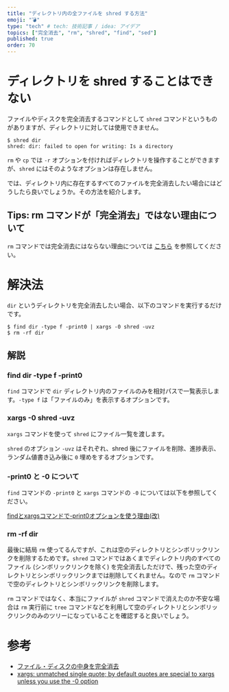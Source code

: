 ```yaml
---
title: "ディレクトリ内の全ファイルを shred する方法"
emoji: "💣"
type: "tech" # tech: 技術記事 / idea: アイデア
topics: ["完全消去", "rm", "shred", "find", "sed"]
published: true
order: 70
---
```


# ディレクトリを shred することはできない
ファイルやディスクを完全消去するコマンドとして `shred` コマンドというものがありますが、ディレクトリに対しては使用できません。

```shell
$ shred dir
shred: dir: failed to open for writing: Is a directory
```

`rm` や `cp` では `-r` オプションを付ければディレクトリを操作することができますが、`shred` にはそのようなオプションは存在しません。

では、ディレクトリ内に存在するすべてのファイルを完全消去したい場合にはどうしたら良いでしょうか。その方法を紹介します。

## Tips: rm コマンドが「完全消去」ではない理由について
`rm` コマンドでは完全消去にはならない理由については [こちら](https://qiita.com/noraworld/items/72d6a6dc5014f44e789f#rm-%E3%82%B3%E3%83%9E%E3%83%B3%E3%83%89%E3%81%A7%E3%81%AF%E3%83%80%E3%83%A1%E3%81%AA%E3%81%AE%E3%81%8B) を参照してください。

# 解決法
`dir` というディレクトリを完全消去したい場合、以下のコマンドを実行するだけです。

```shell
$ find dir -type f -print0 | xargs -0 shred -uvz
$ rm -rf dir
```

## 解説
### find dir -type f -print0
`find` コマンドで `dir` ディレクトリ内のファイルのみを相対パスで一覧表示します。`-type f` は「ファイルのみ」を表示するオプションです。

### xargs -0 shred -uvz
`xargs` コマンドを使って `shred` にファイル一覧を渡します。

`shred` のオプション `-uvz` はそれぞれ、shred 後にファイルを削除、進捗表示、ランダム値書き込み後に `0` 埋めをするオプションです。

### -print0 と -0 について
`find` コマンドの `-print0` と `xargs` コマンドの `-0` については以下を参照してください。

[findとxargsコマンドで-print0オプションを使う理由(改)](https://qiita.com/maskedw/items/2dfdf6fa7eee991ddc45)

### rm -rf dir
最後に結局 `rm` 使ってるんですが、これは空のディレクトリとシンボリックリンクを削除するためです。`shred` コマンドではあくまでディレクトリ内のすべてのファイル (シンボリックリンクを除く) を完全消去しただけで、残った空のディレクトリとシンボリックリンクまでは削除してくれません。なので `rm` コマンドで空のディレクトリとシンボリックリンクを削除します。

`rm` コマンドではなく、本当にファイルが `shred` コマンドで消えたのか不安な場合は `rm` 実行前に `tree` コマンドなどを利用して空のディレクトリとシンボリックリンクのみのツリーになっていることを確認すると良いでしょう。

# 参考
- [ファイル・ディスクの中身を完全消去](http://yang.amp.i.kyoto-u.ac.jp/~yyama/Ubuntu/strage/shred.html)
- [xargs: unmatched single quote; by default quotes are special to xargs unless you use the -0 option](https://askubuntu.com/questions/1106805/xargs-unmatched-single-quote-by-default-quotes-are-special-to-xargs-unless-you)
